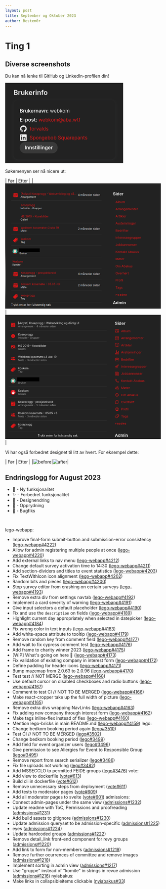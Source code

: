 ```yaml
---
layout: post
title: September og Oktober 2023
author: Bestem0r
---
```


# Ting 1

## Diverse screenshots
Du kan nå lenke til GitHub og LinkedIn-profilen din!

![github-linkedin-profile](/images/posts/2023-08-31-brukerinfo.png)

Søkemenyen ser nå nicere ut:

| Før | Etter |
|![before](/images/posts/2023-08-31-search0.png) | ![after](/images/posts/2023-08-31-search1.png) |

Vi har også forbedret designet til litt av hvert. For eksempel dette:

| Før | Etter |
|![before](https://user-images.githubusercontent.com/69514187/258660677-2a0b58f3-3784-46d1-915b-d780ec4a78a5.png)|![after](https://user-images.githubusercontent.com/69514187/258660435-9777ed07-cd46-40ef-bb01-d210a7bee7cc.png)|

## Endringslogg for August 2023

- 🚀 - Ny funksjonalitet
- ✨ - Forbedret funksjonalitet
- 🎨 - Designendring
- 🧹 - Opprydning
- 🐛 - Bugfiks

<br>

lego-webapp:
- Improve final-form submit-button and submission-error consistency ([lego-webapp#4222](https://github.com/webkom/lego-webapp/pull/4222))
- Allow for admin registering multiple people at once ([lego-webapp#4220](https://github.com/webkom/lego-webapp/pull/4220))
- Add external links to nav menu ([lego-webapp#4212](https://github.com/webkom/lego-webapp/pull/4212))
- Change default survey activation time to 14:30 ([lego-webapp#4211](https://github.com/webkom/lego-webapp/pull/4211))
- Add section-dividers and titles to event statistics ([lego-webapp#4203](https://github.com/webkom/lego-webapp/pull/4203))
- Fix TextWithIcon icon alignment ([lego-webapp#4202](https://github.com/webkom/lego-webapp/pull/4202))
- Random bits and pieces ([lego-webapp#4200](https://github.com/webkom/lego-webapp/pull/4200))
- Stop survey editor from crashing on certain surveys ([lego-webapp#4193](https://github.com/webkom/lego-webapp/pull/4193))
- Remove extra div from settings navtab ([lego-webapp#4192](https://github.com/webkom/lego-webapp/pull/4192))
- Implement a card severity of warning ([lego-webapp#4191](https://github.com/webkom/lego-webapp/pull/4191))
- Give input selectors a default placeholder ([lego-webapp#4190](https://github.com/webkom/lego-webapp/pull/4190))
- Fix and use the `description` on fields ([lego-webapp#4189](https://github.com/webkom/lego-webapp/pull/4189))
- Highlight current day appropriately when selected in datepicker ([lego-webapp#4184](https://github.com/webkom/lego-webapp/pull/4184))
- Fix wrong color in text inputs ([lego-webapp#4183](https://github.com/webkom/lego-webapp/pull/4183))
- Add white-space attribute to tooltip ([lego-webapp#4179](https://github.com/webkom/lego-webapp/pull/4179))
- Remove random key from comment field ([lego-webapp#4177](https://github.com/webkom/lego-webapp/pull/4177))
- Add wait to fix cypress comment test ([lego-webapp#4176](https://github.com/webkom/lego-webapp/pull/4176))
- Add frame to charity winner 2023 ([lego-webapp#4175](https://github.com/webkom/lego-webapp/pull/4175))
- [WIP] What's going on here 👀 ([lego-webapp#4173](https://github.com/webkom/lego-webapp/pull/4173))
- Fix validation of existing company in interest form ([lego-webapp#4172](https://github.com/webkom/lego-webapp/pull/4172))
- Define padding for header icons ([lego-webapp#4171](https://github.com/webkom/lego-webapp/pull/4171))
- Bump mazemap from 2.0.63 to 2.0.96 ([lego-webapp#4170](https://github.com/webkom/lego-webapp/pull/4170))
- Test test // NOT MERGE ([lego-webapp#4168](https://github.com/webkom/lego-webapp/pull/4168))
- Use default cursor on disabled checkboxes and radio buttons ([lego-webapp#4167](https://github.com/webkom/lego-webapp/pull/4167))
- Comment to test CI // NOT TO BE MERGED ([lego-webapp#4166](https://github.com/webkom/lego-webapp/pull/4166))
- Make react-cropper take up the full width of picture ([lego-webapp#4165](https://github.com/webkom/lego-webapp/pull/4165))
- Remove extra divs wrapping NavLinks ([lego-webapp#4163](https://github.com/webkom/lego-webapp/pull/4163))
- Fix adding new company through interest form ([lego-webapp#4162](https://github.com/webkom/lego-webapp/pull/4162))
- Make tags inline-flex instead of flex ([lego-webapp#4160](https://github.com/webkom/lego-webapp/pull/4160))
- Mention lego-bricks in main README.md ([lego-webapp#4159](https://github.com/webkom/lego-webapp/pull/4159))
  lego:
- Change bedkom booking period again ([lego#3510](https://github.com/webkom/lego/pull/3510))
- Test CI // NOT TO BE MERGED ([lego#3502](https://github.com/webkom/lego/pull/3502))
- Change bedkom booking period ([lego#3499](https://github.com/webkom/lego/pull/3499))
- Add field for event organizer users ([lego#3496](https://github.com/webkom/lego/pull/3496))
- Give permission to see Allergies for Event to Responsible Group ([lego#3495](https://github.com/webkom/lego/pull/3495))
- Remove report from search serializer ([lego#3486](https://github.com/webkom/lego/pull/3486))
- Fix file uploads not working ([lego#3482](https://github.com/webkom/lego/pull/3482))
- Add MSSECCLO to permitted FEIDE groups ([lego#3476](https://github.com/webkom/lego/pull/3476))
  vote:
- Add view to dockerfile ([vote#613](https://github.com/webkom/vote/pull/613))
- Build cli in dockerfile ([vote#612](https://github.com/webkom/vote/pull/612))
- Remove unnecessary steps from deployment ([vote#611](https://github.com/webkom/vote/pull/611))
- Add tests to moderator pages ([vote#609](https://github.com/webkom/vote/pull/609))
- Add all moderator pages to svelte ([vote#601](https://github.com/webkom/vote/pull/601))
  admissions:
- Connect admin-pages under the same view ([admissions#1232](https://github.com/webkom/admissions/pull/1232))
- Update readme with ToC, Permissions and proofreading ([admissions#1231](https://github.com/webkom/admissions/pull/1231))
- Add build assets to gitignore ([admissions#1230](https://github.com/webkom/admissions/pull/1230))
- Update admission queryset to be admission-specific ([admissions#1225](https://github.com/webkom/admissions/pull/1225))
- eyes ([admissions#1224](https://github.com/webkom/admissions/pull/1224))
- Update hardcoded groups ([admissions#1222](https://github.com/webkom/admissions/pull/1222))
- Remove detail_link front-end component for revy groups ([admissions#1220](https://github.com/webkom/admissions/pull/1220))
- Add link to form for non-members ([admissions#1219](https://github.com/webkom/admissions/pull/1219))
- Remove further ocurrences of committee and remove images ([admissions#1218](https://github.com/webkom/admissions/pull/1218))
- Implement sorting in admin view ([admissions#1217](https://github.com/webkom/admissions/pull/1217))
- Use "gruppe" instead of "komite" in strings in revue admission ([admissions#1216](https://github.com/webkom/admissions/pull/1216))
  nyiabakus:
- Make links in collapsibleitems clickable ([nyiabakus#33](https://github.com/webkom/nyiabakus/pull/33))
